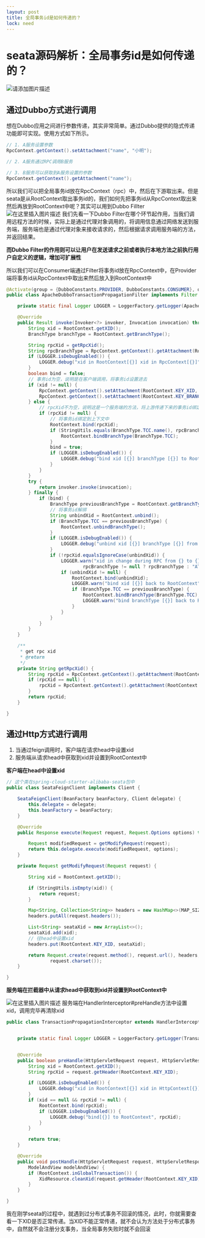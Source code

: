 ```yaml
---
layout: post
title: 全局事务id是如何传递的？
lock: need
---
```


# seata源码解析：全局事务id是如何传递的？

![请添加图片描述](https://img-blog.csdnimg.cn/92539541a9994032bfa580953364bd25.jpg?)
## 通过Dubbo方式进行调用
想在Dubbo应用之间进行参数传递，其实非常简单。通过Dubbo提供的隐式传递功能即可实现。使用方式如下所示。

```java
// 1. A服务设置参数
RpcContext.getContext().setAttachment("name", "小明");

// 2. A服务通过RPC调用B服务

// 3. B服务可以获取到A服务设置的参数
RpcContext.getContext().getAttachment("name");
```

所以我们可以把全局事务id放在RpcContext（rpc）中，然后在下游取出来。但是seata是从RootContext取出事务id的，我们如何先把事务id从RpcContext取出来然后再放到RootContext中呢？其实可以用到Dubbo Fillter
![在这里插入图片描述](https://img-blog.csdnimg.cn/1e0d12411eba411db142219a2138d5e8.png)
我们先看一下Dubbo Filter在哪个环节起作用，当我们调用远程方法的时候，实际上是通过代理对象调用的，将调用信息通过网络发送到服务端，服务端也是通过代理对象来接收请求的，然后根据请求调用服务端的方法，并返回结果。

**而Dubbo Filter的作用则可以让用户在发送请求之前或者执行本地方法之前执行用户自定义的逻辑，增加可扩展性**

所以我们可以在Consumer端通过Filter将事务id放在RpcContext中，在Provider端将事务id从RpcContext中取出来然后放入到RootContext中

```java
@Activate(group = {DubboConstants.PROVIDER, DubboConstants.CONSUMER}, order = 100)
public class ApacheDubboTransactionPropagationFilter implements Filter {

    private static final Logger LOGGER = LoggerFactory.getLogger(ApacheDubboTransactionPropagationFilter.class);

    @Override
    public Result invoke(Invoker<?> invoker, Invocation invocation) throws RpcException {
        String xid = RootContext.getXID();
        BranchType branchType = RootContext.getBranchType();

        String rpcXid = getRpcXid();
        String rpcBranchType = RpcContext.getContext().getAttachment(RootContext.KEY_BRANCH_TYPE);
        if (LOGGER.isDebugEnabled()) {
            LOGGER.debug("xid in RootContext[{}] xid in RpcContext[{}]", xid, rpcXid);
        }
        boolean bind = false;
        // 事务id为空，说明是在客户端调用，将事务id设置进去
        if (xid != null) {
            RpcContext.getContext().setAttachment(RootContext.KEY_XID, xid);
            RpcContext.getContext().setAttachment(RootContext.KEY_BRANCH_TYPE, branchType.name());
        } else {
        	// rpcXid不为空，说明这是一个服务端的方法，将上游传递下来的事务id绑定到上下文
            if (rpcXid != null) {
            	// 将事务id绑定到上下文中
                RootContext.bind(rpcXid);
                if (StringUtils.equals(BranchType.TCC.name(), rpcBranchType)) {
                    RootContext.bindBranchType(BranchType.TCC);
                }
                bind = true;
                if (LOGGER.isDebugEnabled()) {
                    LOGGER.debug("bind xid [{}] branchType [{}] to RootContext", rpcXid, rpcBranchType);
                }
            }
        }
        try {
            return invoker.invoke(invocation);
        } finally {
            if (bind) {
                BranchType previousBranchType = RootContext.getBranchType();
				// 将事务id解绑
                String unbindXid = RootContext.unbind();
                if (BranchType.TCC == previousBranchType) {
                    RootContext.unbindBranchType();
                }
                if (LOGGER.isDebugEnabled()) {
                    LOGGER.debug("unbind xid [{}] branchType [{}] from RootContext", unbindXid, previousBranchType);
                }
                if (!rpcXid.equalsIgnoreCase(unbindXid)) {
                    LOGGER.warn("xid in change during RPC from {} to {},branchType from {} to {}", rpcXid, unbindXid,
                            rpcBranchType != null ? rpcBranchType : "AT", previousBranchType);
                    if (unbindXid != null) {
                        RootContext.bind(unbindXid);
                        LOGGER.warn("bind xid [{}] back to RootContext", unbindXid);
                        if (BranchType.TCC == previousBranchType) {
                            RootContext.bindBranchType(BranchType.TCC);
                            LOGGER.warn("bind branchType [{}] back to RootContext", previousBranchType);
                        }
                    }
                }
            }
        }
    }

    /**
     * get rpc xid
     * @return
     */
    private String getRpcXid() {
        String rpcXid = RpcContext.getContext().getAttachment(RootContext.KEY_XID);
        if (rpcXid == null) {
            rpcXid = RpcContext.getContext().getAttachment(RootContext.KEY_XID.toLowerCase());
        }
        return rpcXid;
    }

}
```

## 通过Http方式进行调用
1. 当通过feign调用时，客户端在请求head中设置xid
2. 服务端从请求head中获取到xid并设置到RootContext中

**客户端在head中设置xid**

```java
// 这个类在spring-cloud-starter-alibaba-seata包中
public class SeataFeignClient implements Client {

	SeataFeignClient(BeanFactory beanFactory, Client delegate) {
		this.delegate = delegate;
		this.beanFactory = beanFactory;
	}

	@Override
	public Response execute(Request request, Request.Options options) throws IOException {

		Request modifiedRequest = getModifyRequest(request);
		return this.delegate.execute(modifiedRequest, options);
	}

	private Request getModifyRequest(Request request) {

		String xid = RootContext.getXID();

		if (StringUtils.isEmpty(xid)) {
			return request;
		}

		Map<String, Collection<String>> headers = new HashMap<>(MAP_SIZE);
		headers.putAll(request.headers());

		List<String> seataXid = new ArrayList<>();
		seataXid.add(xid);
		// 往head中设置xid
		headers.put(RootContext.KEY_XID, seataXid);

		return Request.create(request.method(), request.url(), headers, request.body(),
				request.charset());
	}

}
```

**服务端在拦截器中从请求head中获取到xid并设置到RootContext中**

![在这里插入图片描述](https://img-blog.csdnimg.cn/6de0a7a964d84f69aac19033cc5614f6.png?)
服务端在HandlerInterceptor#preHandle方法中设置xid，调用完毕再清除xid

```java
public class TransactionPropagationInterceptor extends HandlerInterceptorAdapter {


    private static final Logger LOGGER = LoggerFactory.getLogger(TransactionPropagationInterceptor.class);


    @Override
    public boolean preHandle(HttpServletRequest request, HttpServletResponse response, Object handler) {
        String xid = RootContext.getXID();
        String rpcXid = request.getHeader(RootContext.KEY_XID);

        if (LOGGER.isDebugEnabled()) {
            LOGGER.debug("xid in RootContext[{}] xid in HttpContext[{}]", xid, rpcXid);
        }
        if (xid == null && rpcXid != null) {
            RootContext.bind(rpcXid);
            if (LOGGER.isDebugEnabled()) {
                LOGGER.debug("bind[{}] to RootContext", rpcXid);
            }
        }

        return true;
    }

    @Override
    public void postHandle(HttpServletRequest request, HttpServletResponse response, Object handler,
        ModelAndView modelAndView) {
        if (RootContext.inGlobalTransaction()) {
            XidResource.cleanXid(request.getHeader(RootContext.KEY_XID));
        }
    }

}
```
我在刚学seata的过程中，就遇到过分布式事务不回滚的情况，此时，你就需要查看一下XID是否正常传递。当XID不能正常传递，就不会认为方法处于分布式事务中，自然就不会注册分支事务，当全局事务失败时就不会回滚